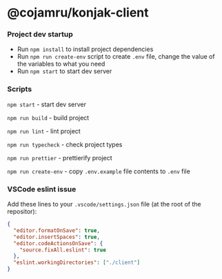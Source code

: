 # @cojamru/konjak-client

### Project dev startup

- Run `npm install` to install project dependencies
- Run `npm run create-env` script to create `.env` file, change the value of the variables to what you need
- Run `npm start` to start dev server

### Scripts

`npm start` - start dev server

`npm run build` - build project

`npm run lint` - lint project

`npm run typecheck` - check project types

`npm run prettier` - prettierify project

`npm run create-env` - copy `.env.example` file contents to `.env` file

### VSCode eslint issue

Add these lines to your `.vscode/settings.json` file (at the root of the repositor):

```json
{
  "editor.formatOnSave": true,
  "editor.insertSpaces": true,
  "editor.codeActionsOnSave": {
    "source.fixAll.eslint": true
  },
  "eslint.workingDirectories": ["./client"]
}
```
